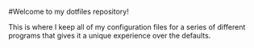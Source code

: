 #Welcome to my dotfiles repository!

This is where I keep all of my configuration files for a series of different programs that gives it a unique experience over the defaults.
    
